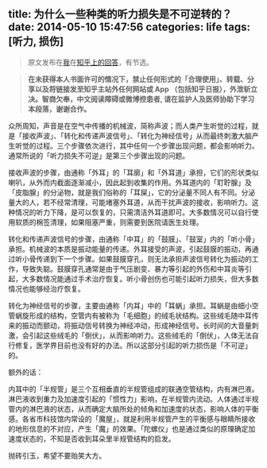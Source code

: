 title: 为什么一些种类的听力损失是不可逆转的？
date: 2014-05-10 15:47:56
categories: life
tags: [听力, 损伤]
---

> 原文发布在[我][zhihu-me]在[知乎上的回答][zhihu-ans]，有节选。

> **在未获得本人书面许可的情况下，禁止任何形式的「合理使用」、转载、分享以及将链接发至知乎主站外任何网站或 App （包括知乎日报），外泄斩立决。智商欠奉，中文阅读障碍或微博控患者, 请在监护人及医师协助下学习本段落，谢谢合作。**

众所周知，声音是在空气中传播的机械波，简称声波；而人类产生听觉的过程，就是「接收声波」、「转化和传递声波信号」、「转化为神经信号」从而最终刺激大脑产生听觉的过程。三个步骤依次进行，其中任何一个步骤出现问题，都会影响听力。通常所说的「听力损失不可逆」是第三个步骤出现的问题。

<!--more-->

接收声波的步骤，由通称「外耳」的「耳廓」和「外耳道」承担，它们的形状类似喇叭，从外而内截面逐渐减小，因此起到收集的作用。外耳道内的「耵聍腺」及「皮脂腺」的分泌物，就是我们俗称的「耳屎」，它的分泌量不同人有不同。分泌量大的人，若不经常清理，可能堵塞外耳道，从而干扰声波的接收，影响听力。这种情况的听力下降，是可以恢复的，只需清洁外耳道即可。大多数情况可以自行使用软质的棉签清理，如果阻塞严重，则需要到医院请医生处理。

转化和传递声波信号的步骤，由通称「中耳」的「鼓膜」、「鼓室」内的「听小骨」承担。机械波的本质是振动能量的传递。外耳接受的声波，引起鼓膜的振动，再通过听小骨传递到下一个步骤。如果鼓膜穿孔，则无法承担声波信号转化为振动的工作，导致失聪。鼓膜穿孔通常是由于气压剧变、暴力等引起的外伤和中耳炎等引起，大多数情况能通过手术治疗恢复。听小骨创伤也可能引起听力损失，但大多数情况也能够经治疗恢复。

转化为神经信号的步骤，主要由通称「内耳」中的「耳蜗」承担。耳蜗是由细小空管蜗旋形成的结构，空管内有被称为「毛细胞」的绒毛状结构。这些绒毛随中耳传来的振动而颤动，将振动信号转换为神经冲动，形成神经信号。长时间的大音量刺激，会引起这些绒毛的「倒伏」，从而影响听力。这些绒毛的「倒伏」，人体无法自行修复，医学界目前也没有好的办法。所以这部分引起的听力损伤是「不可逆」的。

额外的话：

内耳中的「半规管」是三个互相垂直的半规管组成的联通空管结构，内有淋巴液。淋巴液收到重力及加速度引起的「惯性力」影响，在半规管内流动。人体通过半规管内的淋巴液的状态，从而确定大脑所处的倾角和加速度的状态，影响人体的平衡感。各省市科技馆内常设的「魔屋」，就是利用半规管产生的平衡感与眼睛所接收的地形信息的不对应，产生「魔」的效果。「陀螺仪」也是通过类似的原理确定加速度状态的，不知是否收到耳朵里半规管结构的启发。

抛砖引玉，希望不要贻笑大方。

[zhihu-me]: http://www.zhihu.com/people/LiamHuang
[zhihu-ans]: http://www.zhihu.com/question/23714947/answer/25434444

